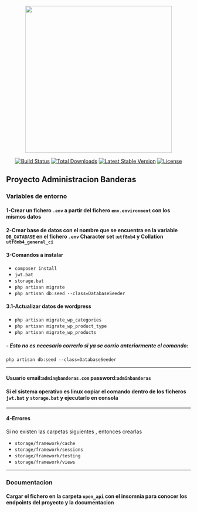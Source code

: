 <p align="center"><a href="https://laravel.com" target="_blank"><img src="https://raw.githubusercontent.com/laravel/art/master/logo-lockup/5%20SVG/2%20CMYK/1%20Full%20Color/laravel-logolockup-cmyk-red.svg" width="400"></a></p>

<p align="center">
<a href="https://travis-ci.org/laravel/framework"><img src="https://travis-ci.org/laravel/framework.svg" alt="Build Status"></a>
<a href="https://packagist.org/packages/laravel/framework"><img src="https://img.shields.io/packagist/dt/laravel/framework" alt="Total Downloads"></a>
<a href="https://packagist.org/packages/laravel/framework"><img src="https://img.shields.io/packagist/v/laravel/framework" alt="Latest Stable Version"></a>
<a href="https://packagist.org/packages/laravel/framework"><img src="https://img.shields.io/packagist/l/laravel/framework" alt="License"></a>
</p>

## Proyecto Administracion Banderas 

### Variables de entorno
#### 1-Crear un fichero `.env` a partir del fichero `env.environment` con los mismos datos
#### 2-Crear base de datos con el nombre que se encuentra en la variable `DB_DATABASE` en el fichero  `.env` Character set :`utf8mb4`  y Collation `utf8mb4_general_ci`

#### 3-Comandos a instalar

- `composer install`
- `jwt.bat`
- `storage.bat`
- `php artisan migrate`
- `php artisan db:seed --class=DatabaseSeeder`


#### 3.1-Actualizar datos de wordpress

- `php artisan migrate_wp_categories`
- `php artisan migrate_wp_product_type`
- `php artisan migrate_wp_products`


##### - Esto no es necesario correrlo si ya se corrio anteriormente el comando:
`php artisan db:seed --class=DatabaseSeeder` 

---
#### Usuario email:`admin@banderas.com` password:`adminbanderas`

#### Si el sistema operativo es linux copiar el comando dentro de los ficheros `jwt.bat` y `storage.bat` y ejecutarlo en consola

---
#### 4-Errores
 Si no existen las carpetas siguientes , entonces crearlas

 - `storage/framework/cache`
 - `storage/framework/sessions`
 - `storage/framework/testing`
 - `storage/framework/views`

---
### Documentacion
#### Cargar el fichero en la carpeta `open_api` con el insomnia para conocer los endpoints del proyecto y la documentacion
